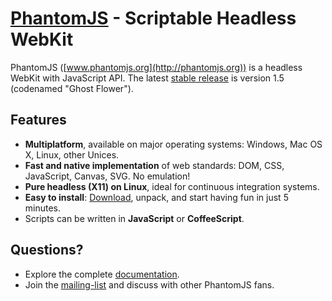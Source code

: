 # [PhantomJS](http://phantomjs.org) - Scriptable Headless WebKit

PhantomJS ([www.phantomjs.org](http://phantomjs.org)) is a headless WebKit with JavaScript API.  The latest [stable release](http://code.google.com/p/phantomjs/wiki/ReleaseNotes) is version 1.5 (codenamed "Ghost Flower").

## Features

- **Multiplatform**, available on major operating systems: Windows, Mac OS X, Linux, other Unices.
- **Fast and native implementation** of web standards: DOM, CSS, JavaScript, Canvas, SVG. No emulation!
- **Pure headless (X11) on Linux**, ideal for continuous integration systems.
- **Easy to install**: [Download](http://code.google.com/p/phantomjs/wiki/Installation), unpack, and start having fun in just 5 minutes.
- Scripts can be written in **JavaScript** or **CoffeeScript**.

## Questions?

- Explore the complete [documentation](http://code.google.com/p/phantomjs/wiki/PhantomJS?tm=6).
- Join the [mailing-list](http://groups.google.com/group/phantomjs) and discuss with other PhantomJS fans.

